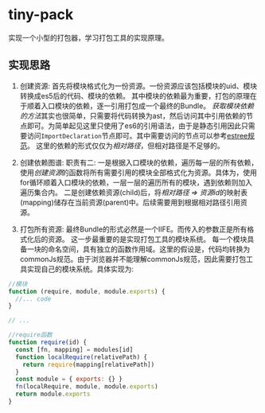 # tiny-pack
实现一个小型的打包器，学习打包工具的实现原理。

## 实现思路
1. 创建资源:
首先将模块格式化为一份资源。一份资源应该包括模块的uid、模块转换成es5后的代码、模块的依赖。
其中模块的依赖最为重要，打包的原理在于顺着入口模块的依赖，逐一引用打包成一个最终的Bundle。
*获取模块依赖的方法*其实也很简单，只需要将代码转换为ast，然后访问其中引用依赖的节点即可。为简单起见这里只使用了es6的引用语法，由于是静态引用因此只需要访问```ImportDeclaration```节点即可。其中需要访问的节点可以参考[estree规范](https://github.com/estree/estree/blob/master/es2015.md)。
这里的依赖的形式仅仅为*相对路径*，但相对路径是不足够的。

2. 创建依赖图谱:
职责有二:
一是根据入口模块的依赖，遍历每一层的所有依赖，使用*创建资源*的函数将所有需要引用的模块全部格式化为资源。具体为，使用for循环顺着入口模块的依赖，一层一层的遍历所有的模块，遇到依赖则加入遍历集合内。
二是创建依赖资源(child)后，将*相对路径 => 资源id*的映射表(mapping)储存在当前资源(parent)中。后续需要用到根据相对路径引用资源。

3. 打包所有资源:
最终Bundle的形式必然是一个IIFE。而传入的参数正是所有格式化后的资源。
这一步最重要的是实现打包工具的模块系统。
每一个模块具备一块的命名空间，具有独立的函数作用域。这里的假设是，代码均转换为commonJs规范。由于浏览器并不能理解commonJs规范，因此需要打包工具实现自己的模块系统。具体实现为:
```js
//模块
function (require, module, module.exports) {
  //... code
}

// ...

//require函数
function require(id) {
  const [fn, mapping] = modules[id]
  function localRequire(relativePath) {
    return require(mapping[relativePath])
  }
  const module = { exports: {} }
  fn(localRequire, module, module.exports)
  return module.exports
}
```
